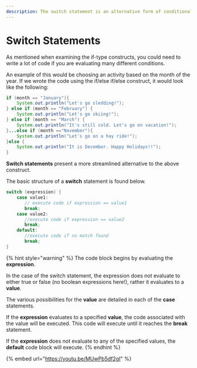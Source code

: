 ```yaml
---
description: The switch statement is an alternative form of conditional evaluation.
---
```


# Switch Statements

As mentioned when examining the if-type constructs, you could need to write a lot of code if you are evaluating many different conditions. 

An example of this would be choosing an activity based on the month of the year.  If we wrote the code using the if/else if/else construct, it would look like the following:

```java
if (month == "January"){
    System.out.println("Let's go sledding!");
} else if (month == "February") {
    System.out.println("Let's go skiing!");
} else if (month == "March") {
    System.out.println("It's still cold. Let's go on vacation!");
}...else if (month =="November"){
    System.out.println("Let's go on a hay ride!");
}else {
    System.out.println("It is December. Happy Holidays!!");
} 
```

**Switch statements** present a more streamlined alternative to the above construct. 

The basic structure of a **switch** statement is found below. 

```java
switch (expression) {
    case value1:
 	   // execute code if expression == value1
 	   break;
    case value2:
 	   //execute code if expression == value2
 	   break;
    default:
 	   //execute code if no match found
 	   break;
}
```

{% hint style="warning" %}
The code block begins by evaluating the **expression**. 

In the case of the switch statement, the expression does not evaluate to either true or false \(no boolean expressions here!\), rather it evaluates to a **value**. 

The various possibilities for the **value** are detailed in each of the **case** statements.

If the **expression** evaluates to a specified **value**, the code associated with the value will be executed. This code will execute until it reaches the **break** statement. 

If the **expression** does not evaluate to any of the specified values, the **default** code block will execute. 
{% endhint %}

{% embed url="https://youtu.be/MUwPb5df2gI" %}

